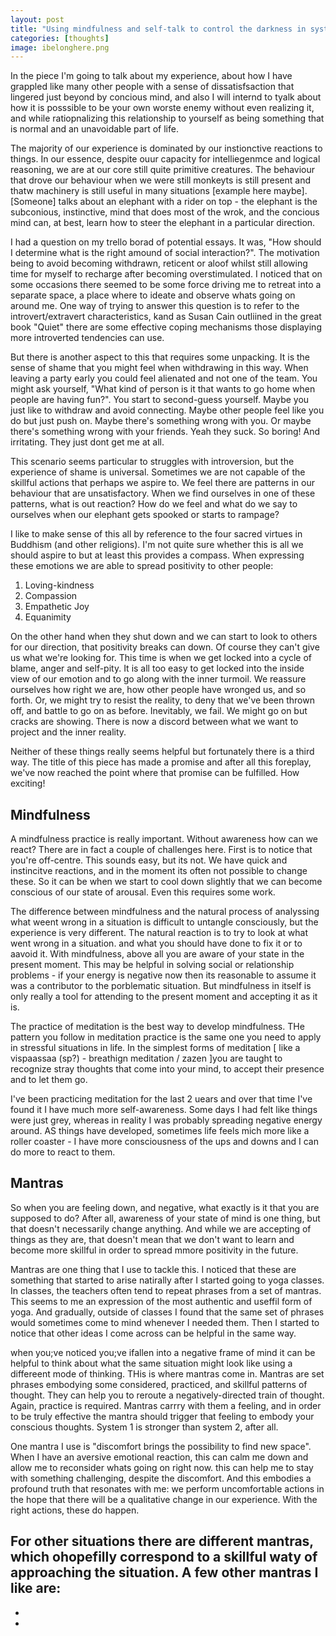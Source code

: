 ```yaml
---
layout: post
title: "Using mindfulness and self-talk to control the darkness in system 1"
categories: [thoughts]
image: ibelonghere.png
---
```


In the piece I'm going to talk about my experience, about how  I have grappled like many other people with a sense of dissatisfsaction that lingered just beyond by concious mind, and also I will internd to tyalk about how it is posssible to be your own worste enemy without even realizing it, and while ratiopnalizing this relationship to yourself as being something that is normal and an unavoidable part of life.

The majority of our experience is dominated by our instionctive reactions to things. In our essence, despite ouur capacity for intelliegenmce and logical reasoning, we are at our core still quite primitive creatures. The behaviour that drove our behaviour when we were still monkeyts is still present and thatw machinery is still useful in many situations [example here maybe]. [Someone] talks about an elephant with a rider on top - the elephant is the subconious, instinctive, mind that does most of the wrok, and the concious mind can, at best, learn how to steer the elephant in a particular direction.

I had a question on my trello borad of potential essays. It was, "How should I determine what is the right amound of social interaction?". The motivation being to avoid becoming withdrawn, reticent or aloof whilst still allowing time for myself to recharge after becoming overstimulated. I noticed that on some occasions there seemed to be some force driving me to retreat into a separate space, a place where to ideate and observe whats going on around me. One way of trying to answer this question is to refer to the introvert/extravert characteristics, kand as Susan Cain outliined in the great book "Quiet" there are some effective coping mechanisms those displaying more introverted tendencies can use.

But there is another aspect to this that requires some unpacking. It is the sense of shame that you might feel when withdrawing in this way. When leaving a party early you could feel alienated and not one of the team. You might ask yourself, "What kind of person is it that wants to go home when people are having fun?". You start to second-guess yourself. Maybe you just like to withdraw and avoid connecting. Maybe other people feel like you do but just push on. Maybe there's something wrong with you. Or maybe there's something wrong with your friends. Yeah they suck. So boring! And irritating. They just dont get me at all. 

This scenario seems particular to struggles with introversion, but the experience of shame is universal. Sometimes we are not capable of the skillful actions that perhaps we aspire to. We feel there are patterns in our behaviour that are unsatisfactory. When we find ourselves in one of these patterns, what is out reaction? How do we feel and what do we say to ourselves when our elephant gets spooked or starts to rampage?

I like to make sense of this all by reference to the four sacred virtues in Buddhism (and other religions). I'm not quite sure whether this is all we should aspire to but at least this provides a compass. When expressing these emotions we are able to spread positivity to other people:

1. Loving-kindness
2. Compassion
3. Empathetic Joy
4. Equanimity

On the other hand when they shut down and we can start to look to others for our direction, that positivity breaks can down. Of course they can't give us what we're looking for. This time is when we get locked into a cycle of blame, anger and self-pity. It is all too easy to get locked into the inside view of our emotion and to go along with the inner turmoil. We reassure ourselves how right we are, how other people have wronged us, and so forth. Or, we might try to resist the reality, to deny that we've been thrown off, and battle to go on as before. Inevitably, we fail. We might go on but cracks are showing. There is now a discord between what we want to project and the inner reality. 

Neither of these things really seems helpful but fortunately there is a third way. The title of this piece has made a promise and after all this foreplay, we've now reached the point where that promise can be fulfilled. How exciting!

## Mindfulness 

A mindfulness practice is really important. Without awareness how can we react? There are in fact a couple of challenges here. First is to notice that you're off-centre. This sounds easy, but its not. We have quick and instincitve reactions, and in the moment its often not possible to change these. So it can be when we start to cool down slightly that we can become conscious of our state of arousal. Even this requires some work. 

The difference between mindfulness and the natural process of analyssing what weent wrong in a situation is difficult to untangle consciously, but the experience is very different. The natural reaction is to try to look at what went wrong in a situation. and what you should have done to fix it or to aavoid it. With mindfulness, above all you are aware of your state in the present moment. This may be helpful in solving social or relationship problems - if your energy is negative now then its reasonable to assume it was a contributor to the porblematic situation. But mindfulness in itself is only really a tool for attending to the present moment and accepting it as it is.

The practice of meditation is the best way to develop mindfulness. THe pattern you follow in meditation practice is the same one you need to apply in stressful situations in life. In the simplest forms of meditation [ like a vispaassaa (sp?) - breathign meditation / zazen ]you are taught to recognize stray thoughts that come into your mind, to accept their presence and to let them go.  

I've been practicing meditation for the last 2 uears and over that time I've found it I have much more self-awareness. Some days I had felt like things were just grey, whereas in reality I was probably spreading negative energy around. AS things have developed, sometimes life feels mich more like a roller coaster - I have more consciousness of the ups and downs and I can do more to react to them.

## Mantras

So when you are feeling down, and negative, what exactly is it that you are supposed to do? After all, awareness of your state of mind is one thing, but that doesn't necessarily change anything. And while we are accepting of things as they are, that doesn't mean that we don't want to learn and become more skillful in order to spread mmore positivity in the future. 

Mantras are one thing that I use to tackle this. I noticed that these are something that started to arise natirally after I started going to yoga classes. In classes, the teachers often tend to repeat phrases from a set of mantras. This seems to me an expression of the most authentic and useffil form of yoga. And gradually, outside of classes I found that the same set of phrases would sometimes come to mind whenever I needed them. Then I started to notice that other ideas I come across can be helpful in the same way.

when you;ve noticed you;ve ifallen into a negative frame of mind it can be helpful to think about what the same situation might look like using a differeent mode of thinking. THis is where mantras come in. Mantras are set phrases embodying some considered, practiced, and skillful patterns of thought. They can help you to reroute a negatively-directed train of thought. Again, practice is required. Mantras carrry with them a feeling, and in order to be truly effective the mantra should trigger that feeling to embody your conscious thoughts. System 1 is stronger than system 2, after all. 

One mantra I use is "discomfort brings the possibility to find new space". When I have an aversive emotional reaction, this can calm me down and allow me to reconsider whats going on right now. this can help me to stay with something challenging, despite the discomfort. And this embodies a profound truth that resonates with me: we perform uncomfortable actions in the hope that there will be a qualitative change in our experience. With the right actions, these do happen.

For other situations there are different mantras, which ohopefilly correspond to a skillful waty of approaching the situation. A few other mantras I like are:
- 
- 
- 


